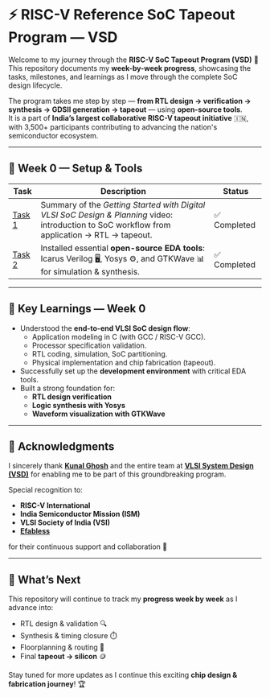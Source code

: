 # ⚡ RISC-V Reference SoC Tapeout Program — VSD  

Welcome to my journey through the **RISC-V SoC Tapeout Program (VSD)** 🚀  
This repository documents my **week-by-week progress**, showcasing the tasks, milestones, and learnings as I move through the complete SoC design lifecycle.  

The program takes me step by step — **from RTL design → verification → synthesis → GDSII generation → tapeout** — using **open-source tools**.  
It is a part of **India’s largest collaborative RISC-V tapeout initiative** 🇮🇳, with 3,500+ participants contributing to advancing the nation's semiconductor ecosystem.  

---

## 📅 Week 0 — Setup & Tools  

| Task | Description | Status |
|------|-------------|--------|
| [Task 1](https://github.com/P-Rizwankhan/Pathan-Rizwan-RISC-V-SOC-Tapeout-Program-VSD/tree/main/Week%200/Task-1) | Summary of the *Getting Started with Digital VLSI SoC Design & Planning* video: introduction to SoC workflow from application → RTL → tapeout. | ✅ Completed |
| [Task 2](https://github.com/P-Rizwankhan/Pathan-Rizwan-RISC-V-SOC-Tapeout-Program-VSD/tree/main/Week%200/Task-2) | Installed essential **open-source EDA tools**: Icarus Verilog 🖥️, Yosys ⚙️, and GTKWave 📊 for simulation & synthesis. | ✅ Completed |

---

## 🌟 Key Learnings — Week 0  

- Understood the **end-to-end VLSI SoC design flow**:
  - Application modeling in C (with GCC / RISC-V GCC).  
  - Processor specification validation.  
  - RTL coding, simulation, SoC partitioning.  
  - Physical implementation and chip fabrication (tapeout).  
- Successfully set up the **development environment** with critical EDA tools.  
- Built a strong foundation for:
  - **RTL design verification**  
  - **Logic synthesis with Yosys**  
  - **Waveform visualization with GTKWave**  

---

## 🙏 Acknowledgments  

I sincerely thank **[Kunal Ghosh](https://github.com/kunalg123)** and the entire team at **[VLSI System Design (VSD)](https://vsdiat.vlsisystemdesign.com/)** for enabling me to be part of this groundbreaking program.  

Special recognition to:  
- **RISC-V International**  
- **India Semiconductor Mission (ISM)**  
- **VLSI Society of India (VSI)**  
- **[Efabless](https://github.com/efabless)**  

for their continuous support and collaboration 🙌  

---

## 🚀 What’s Next  

This repository will continue to track my **progress week by week** as I advance into:  
- RTL design & validation 🔍  
- Synthesis & timing closure ⏱️  
- Floorplanning & routing 🧩  
- Final **tapeout → silicon** 🪙  

Stay tuned for more updates as I continue this exciting **chip design & fabrication journey**! 🏆  
